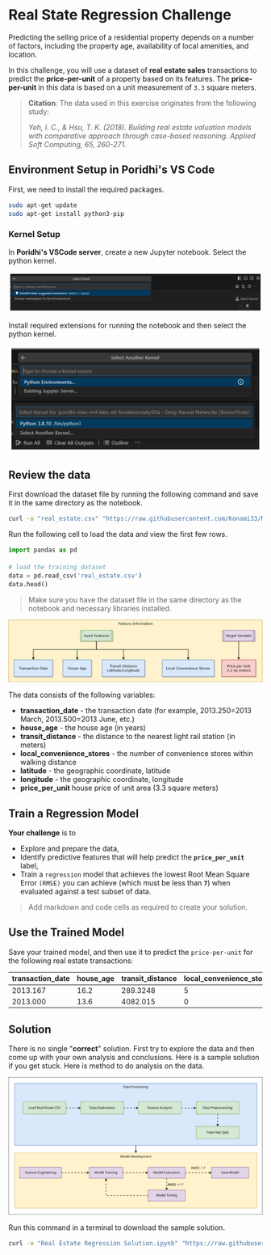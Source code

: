 # Real State Regression Challenge

Predicting the selling price of a residential property depends on a number of factors, including the property age, availability of local amenities, and location.

In this challenge, you will use a dataset of **real estate sales** transactions to predict the **price-per-unit** of a property based on its features. The **price-per-unit** in this data is based on a unit measurement of `3.3` square meters.

> **Citation**: The data used in this exercise originates from the following study:
>
> *Yeh, I. C., & Hsu, T. K. (2018). Building real estate valuation models with comparative approach through case-based reasoning. Applied Soft Computing, 65, 260-271.*


## Environment Setup in Poridhi's VS Code

First, we need to install the required packages.

```bash
sudo apt-get update
sudo apt-get install python3-pip
```

### Kernel Setup

In **Poridhi's VSCode server**, create a new Jupyter notebook. Select the python kernel.

![!\[alt text\](lab-5a-final.drawio.svg)](https://github.com/poridhiEng/poridhi-labs/raw/main/Poridhi%20Labs/MLOps%20Lab/ML-Fundamentals/05a%20-%20Deep%20Neural%20Networks%20(TensorFlow)/images/image-13.png)

Install required extensions for running the notebook and then select the python kernel.

![!\[alt text\](lab-5a-final.drawio.svg)](https://github.com/poridhiEng/poridhi-labs/raw/main/Poridhi%20Labs/MLOps%20Lab/ML-Fundamentals/05a%20-%20Deep%20Neural%20Networks%20(TensorFlow)/images/image-12.png)

## Review the data

First download the dataset file by running the following command and save it in the same directory as the notebook.

```sh
curl -o "real_estate.csv" "https://raw.githubusercontent.com/Konami33/MlOps-Dataset/refs/heads/main/Challenges_Data/real_estate.csv"
```

Run the following cell to load the data and view the first few rows.

```python
import pandas as pd

# load the training dataset
data = pd.read_csv('real_estate.csv')
data.head()
```

> Make sure you have the dataset file in the same directory as the notebook and necessary libraries installed.

![alt text](./images/image-1.png)

The data consists of the following variables:

- **transaction_date** - the transaction date (for example, 2013.250=2013 March, 2013.500=2013 June, etc.)
- **house_age** - the house age (in years)
- **transit_distance** - the distance to the nearest light rail station (in meters)
- **local_convenience_stores** - the number of convenience stores within walking distance
- **latitude** - the geographic coordinate, latitude
- **longitude** - the geographic coordinate, longitude
- **price_per_unit** house price of unit area (3.3 square meters)

## Train a Regression Model

**Your challenge** is to
- Explore and prepare the data,
- Identify predictive features that will help predict the **`price_per_unit`** label,
- Train a `regression` model that achieves the lowest Root Mean Square Error `(RMSE)` you can achieve (which must be less than **`7`**) when evaluated against a test subset of data.

> Add markdown and code cells as required to create your solution.

## Use the Trained Model

Save your trained model, and then use it to predict the `price-per-unit` for the following real estate transactions:

| transaction_date | house_age | transit_distance | local_convenience_stores | latitude | longitude |
| ---------------- | --------- | ---------------- | ------------------------ | -------- | --------- |
|2013.167|16.2|289.3248|5|24.98203|121.54348|
|2013.000|13.6|4082.015|0|24.94155|121.50381|

## Solution

There is no single "**correct**" solution. First try to explore the data and then come up with your own analysis and conclusions. Here is a sample solution if you get stuck. Here is method to do analysis on the data.

![](./images/c2.drawio.svg)

Run this command in a terminal to download the sample solution.

```sh
curl -o "Real Estate Regression Solution.ipynb" "https://raw.githubusercontent.com/Konami33/MlOps-Dataset/refs/heads/main/Challenges_Soln/02%20-%20Real%20Estate%20Regression%20Solution.ipynb"
```